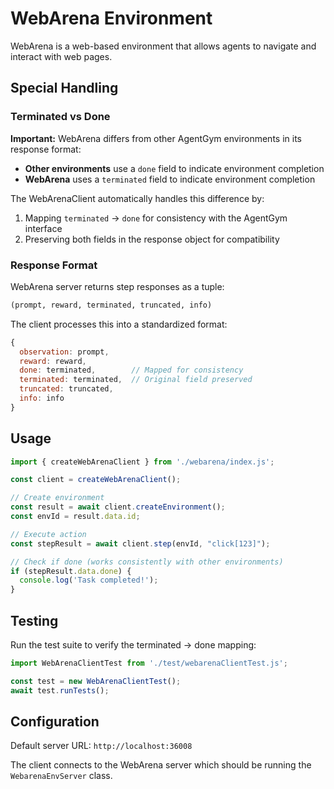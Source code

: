 # WebArena Environment

WebArena is a web-based environment that allows agents to navigate and interact with web pages.

## Special Handling

### Terminated vs Done

**Important:** WebArena differs from other AgentGym environments in its response format:

- **Other environments** use a `done` field to indicate environment completion
- **WebArena** uses a `terminated` field to indicate environment completion

The WebArenaClient automatically handles this difference by:
1. Mapping `terminated` → `done` for consistency with the AgentGym interface
2. Preserving both fields in the response object for compatibility

### Response Format

WebArena server returns step responses as a tuple:
```python
(prompt, reward, terminated, truncated, info)
```

The client processes this into a standardized format:
```javascript
{
  observation: prompt,
  reward: reward,
  done: terminated,        // Mapped for consistency
  terminated: terminated,  // Original field preserved
  truncated: truncated,
  info: info
}
```

## Usage

```javascript
import { createWebArenaClient } from './webarena/index.js';

const client = createWebArenaClient();

// Create environment
const result = await client.createEnvironment();
const envId = result.data.id;

// Execute action
const stepResult = await client.step(envId, "click[123]");

// Check if done (works consistently with other environments)
if (stepResult.data.done) {
  console.log('Task completed!');
}
```

## Testing

Run the test suite to verify the terminated → done mapping:

```javascript
import WebArenaClientTest from './test/webarenaClientTest.js';

const test = new WebArenaClientTest();
await test.runTests();
```

## Configuration

Default server URL: `http://localhost:36008`

The client connects to the WebArena server which should be running the `WebarenaEnvServer` class. 